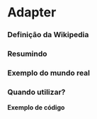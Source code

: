 # Adapter

### Definição da Wikipedia

### Resumindo

### Exemplo do mundo real

### Quando utilizar?

**Exemplo de código**